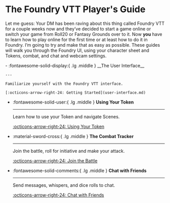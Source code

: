# The Foundry VTT Player's Guide
Let me guess: Your DM has been raving about this thing called Foundry VTT for a couple weeks now and they’ve decided to start a game online or switch your game from Roll20 or Fantasy Grounds over to it. Now **you** have to learn how to play online for the first time or at least how to do it in Foundry. I’m going to try and make that as easy as possible. These guides will walk you through the Foundry UI, using your character sheet and Tokens, combat, and chat and webcam settings.

<div class="grid cards" markdown>
-   :fontawesome-solid-display:{ .lg .middle } __The User Interface__
    
    ---

    Familiarize yourself with the Foundry VTT interface.

    [:octicons-arrow-right-24: Getting Started](user-interface.md)

-   :fontawesome-solid-user:{ .lg .middle } __Using Your Token__
    
    ---

    Learn how to use your Token and navigate Scenes.

    [:octicons-arrow-right-24: Using Your Token](token-features.md)

-   :material-sword-cross:{ .lg .middle } __The Combat Tracker__
    
    ---
    
    Join the battle, roll for initiative and make your attack.

    [:octicons-arrow-right-24: Join the Battle](combat-tracker.md)

-   :fontawesome-solid-comments:{ .lg .middle } __Chat with Friends__
    
    ---

    Send messages, whispers, and dice rolls to chat.

    [:octicons-arrow-right-24: Chat with Friends](chat-features.md)
</div>